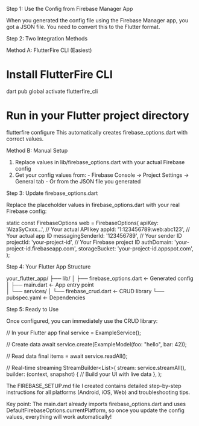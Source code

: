 Step 1: Use the Config from Firebase Manager App

  When you generated the config file using the Firebase Manager app, you got a
  JSON file. You need to convert this to the Flutter format.

  Step 2: Two Integration Methods

  Method A: FlutterFire CLI (Easiest)

  # Install FlutterFire CLI
  dart pub global activate flutterfire_cli

  # Run in your Flutter project directory
  flutterfire configure
  This automatically creates firebase_options.dart with correct values.

  Method B: Manual Setup

  1. Replace values in lib/firebase_options.dart with your actual Firebase config
  2. Get your config values from:
    - Firebase Console → Project Settings → General tab
    - Or from the JSON file you generated

  Step 3: Update firebase_options.dart

  Replace the placeholder values in firebase_options.dart with your real Firebase
   config:

  static const FirebaseOptions web = FirebaseOptions(
    apiKey: 'AIzaSyCxxx...', // Your actual API key
    appId: '1:123456789:web:abc123', // Your actual app ID
    messagingSenderId: '123456789', // Your sender ID
    projectId: 'your-project-id', // Your Firebase project ID
    authDomain: 'your-project-id.firebaseapp.com',
    storageBucket: 'your-project-id.appspot.com',
  );

  Step 4: Your Flutter App Structure

  your_flutter_app/
  ├── lib/
  │   ├── firebase_options.dart    ← Generated config
  │   ├── main.dart               ← App entry point  
  │   └── services/
  │       └── firebase_crud.dart  ← CRUD library
  └── pubspec.yaml                ← Dependencies

  Step 5: Ready to Use

  Once configured, you can immediately use the CRUD library:

  // In your Flutter app
  final service = ExampleService();

  // Create data
  await service.create(ExampleModel(foo: "hello", bar: 42));

  // Read data
  final items = await service.readAll();

  // Real-time streaming
  StreamBuilder<List<ExampleModel>>(
    stream: service.streamAll(),
    builder: (context, snapshot) {
      // Build your UI with live data
    },
  );

  The FIREBASE_SETUP.md file I created contains detailed step-by-step
  instructions for all platforms (Android, iOS, Web) and troubleshooting tips.

  Key point: The main.dart already imports firebase_options.dart and uses
  DefaultFirebaseOptions.currentPlatform, so once you update the config values,
  everything will work automatically!
